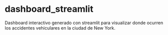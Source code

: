# dashboard_streamlit
Dashboard interactivo generado con streamlit para visualizar donde ocurren los accidentes vehiculares en la ciudad de New York.
